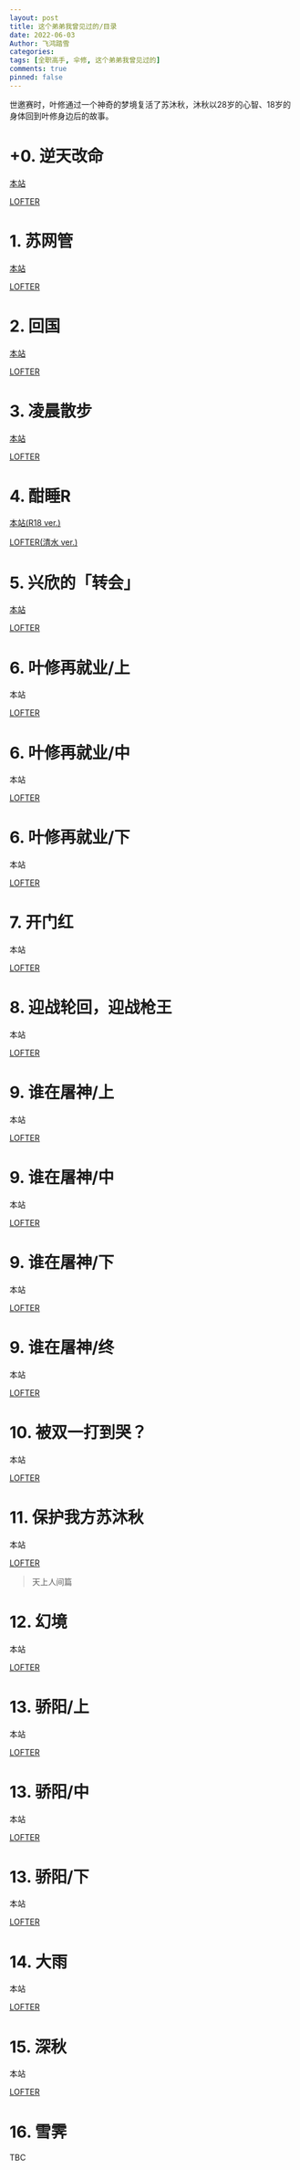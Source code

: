 ```yaml
---
layout: post
title: 这个弟弟我曾见过的/目录
date: 2022-06-03
Author: 飞鸿踏雪
categories:
tags: [全职高手, 伞修, 这个弟弟我曾见过的]
comments: true
pinned: false
---
```


世邀赛时，叶修通过一个神奇的梦境复活了苏沐秋，沐秋以28岁的心智、18岁的身体回到叶修身边后的故事。

# +0. 逆天改命

[本站](https://jwjwjiawen.github.io/feihongtaxue/bro00/)

[LOFTER](https://iris2020.lofter.com/post/2457e4_2b59fb104)

# 1. 苏网管

[本站](https://jwjwjiawen.github.io/feihongtaxue/bro01/)

[LOFTER](https://iris2020.lofter.com/post/2457e4_2b5a1c377) 
    
# 2. 回国

[本站](https://jwjwjiawen.github.io/feihongtaxue/bro02/)

[LOFTER](https://iris2020.lofter.com/post/2457e4_2b5a6738f) 

# 3. 凌晨散步

[本站](https://jwjwjiawen.github.io/feihongtaxue/bro03/)

[LOFTER](https://iris2020.lofter.com/post/2457e4_2b5a68cf1)

# 4. 酣睡R

[本站(R18 ver.)](https://jwjwjiawen.github.io/feihongtaxue/bro04/)

[LOFTER(清水 ver.)](https://iris2020.lofter.com/post/2457e4_2b5b0e6df)

# 5. 兴欣的「转会」

[本站](https://jwjwjiawen.github.io/feihongtaxue/bro05/)

[LOFTER](https://iris2020.lofter.com/post/2457e4_2b5bd9143)

# 6. 叶修再就业/上

本站

[LOFTER](https://iris2020.lofter.com/post/2457e4_2b5cd12a2)

# 6. 叶修再就业/中

本站

[LOFTER](https://iris2020.lofter.com/post/2457e4_2b5dac291)

# 6. 叶修再就业/下

本站

[LOFTER](https://iris2020.lofter.com/post/2457e4_2b63e41e6)

# 7. 开门红

本站

[LOFTER](https://iris2020.lofter.com/post/2457e4_2b66f68f7)

# 8. 迎战轮回，迎战枪王

本站

[LOFTER](https://iris2020.lofter.com/post/2457e4_2b676d57a)

# 9. 谁在屠神/上

本站

[LOFTER](https://iris2020.lofter.com/post/2457e4_2b677e5a8)

# 9. 谁在屠神/中

本站

[LOFTER](https://iris2020.lofter.com/post/2457e4_2b67a1882)

# 9. 谁在屠神/下

本站

[LOFTER](https://iris2020.lofter.com/post/2457e4_2b67d5178)

# 9. 谁在屠神/终

本站

[LOFTER](https://iris2020.lofter.com/post/2457e4_2b67d520e)

# 10. 被双一打到哭？

本站

[LOFTER](https://iris2020.lofter.com/post/2457e4_2b6830605)

# 11. 保护我方苏沐秋

本站

[LOFTER](https://iris2020.lofter.com/post/2457e4_2b68669f5)

> 天上人间篇

# 12. 幻境

本站

[LOFTER](https://iris2020.lofter.com/post/2457e4_2b68c389d)

# 13. 骄阳/上

本站

[LOFTER](https://iris2020.lofter.com/post/2457e4_2b690be1f)

# 13. 骄阳/中

本站

[LOFTER](https://iris2020.lofter.com/post/2457e4_2b690d8e8)

# 13. 骄阳/下

本站

[LOFTER](https://iris2020.lofter.com/post/2457e4_2b690efd8)

# 14. 大雨

本站

[LOFTER](https://iris2020.lofter.com/post/2457e4_2b697c56e)

# 15. 深秋

本站

[LOFTER](https://iris2020.lofter.com/post/2457e4_2b6a2cda4)

# 16. 雪霁

TBC
